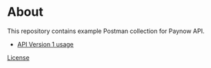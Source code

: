 # About 

This repository contains example Postman collection for Paynow API.

* [ API Version 1 usage](./v1/README.md)

[License](./LICENSE)
